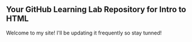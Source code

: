 ## Your GitHub Learning Lab Repository for Intro to HTML

Welcome to my site! I'll be updating it frequently so stay tunned!
